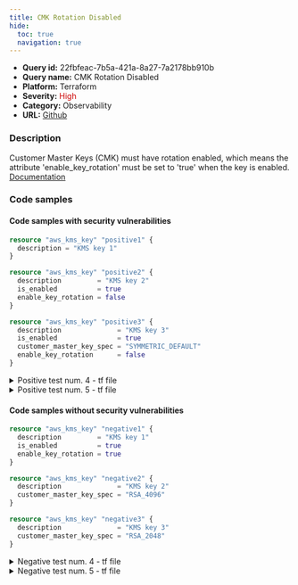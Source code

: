```yaml
---
title: CMK Rotation Disabled
hide:
  toc: true
  navigation: true
---
```


<style>
  .highlight .hll {
    background-color: #ff171742;
  }
  .md-content {
    max-width: 1100px;
    margin: 0 auto;
  }
</style>

-   **Query id:** 22fbfeac-7b5a-421a-8a27-7a2178bb910b
-   **Query name:** CMK Rotation Disabled
-   **Platform:** Terraform
-   **Severity:** <span style="color:#C00">High</span>
-   **Category:** Observability
-   **URL:** [Github](https://github.com/Checkmarx/kics/tree/master/assets/queries/terraform/aws/cmk_rotation_disabled)

### Description
Customer Master Keys (CMK) must have rotation enabled, which means the attribute 'enable_key_rotation' must be set to 'true' when the key is enabled.<br>
[Documentation](https://registry.terraform.io/providers/hashicorp/aws/latest/docs/resources/kms_key#enable_key_rotation)

### Code samples
#### Code samples with security vulnerabilities
```tf title="Positive test num. 1 - tf file" hl_lines="1"
resource "aws_kms_key" "positive1" {
  description = "KMS key 1"
}

```
```tf title="Positive test num. 2 - tf file" hl_lines="1"
resource "aws_kms_key" "positive2" {
  description         = "KMS key 2"
  is_enabled          = true
  enable_key_rotation = false
}

```
```tf title="Positive test num. 3 - tf file" hl_lines="1"
resource "aws_kms_key" "positive3" {
  description              = "KMS key 3"
  is_enabled               = true
  customer_master_key_spec = "SYMMETRIC_DEFAULT"
  enable_key_rotation      = false
}

```
<details><summary>Positive test num. 4 - tf file</summary>

```tf hl_lines="1"
resource "aws_kms_key" "positive4" {
  description              = "KMS key 4"
  customer_master_key_spec = "SYMMETRIC_DEFAULT"
  enable_key_rotation      = false
}

```
</details>
<details><summary>Positive test num. 5 - tf file</summary>

```tf hl_lines="1"
resource "aws_kms_key" "positive5" {
  description              = "KMS key 5"
  customer_master_key_spec = "RSA_2048"
  enable_key_rotation      = true
}

```
</details>


#### Code samples without security vulnerabilities
```tf title="Negative test num. 1 - tf file"
resource "aws_kms_key" "negative1" {
  description         = "KMS key 1"
  is_enabled          = true
  enable_key_rotation = true
}

```
```tf title="Negative test num. 2 - tf file"
resource "aws_kms_key" "negative2" {
  description              = "KMS key 2"
  customer_master_key_spec = "RSA_4096"
}

```
```tf title="Negative test num. 3 - tf file"
resource "aws_kms_key" "negative3" {
  description              = "KMS key 3"
  customer_master_key_spec = "RSA_2048"
}

```
<details><summary>Negative test num. 4 - tf file</summary>

```tf
resource "aws_kms_key" "negative4" {
  description              = "KMS key 4"
  customer_master_key_spec = "RSA_3072"
}

```
</details>
<details><summary>Negative test num. 5 - tf file</summary>

```tf
resource "aws_kms_key" "negative5" {
  description              = "KMS key 5"
  customer_master_key_spec = "SYMMETRIC_DEFAULT"
  enable_key_rotation      = true
}

```
</details>
